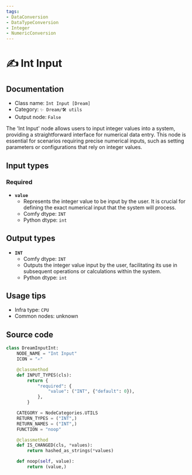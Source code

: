 ```yaml
---
tags:
- DataConversion
- DataTypeConversion
- Integer
- NumericConversion
---
```


# ✍ Int Input
## Documentation
- Class name: `Int Input [Dream]`
- Category: `✨ Dream/🛠 utils`
- Output node: `False`

The 'Int Input' node allows users to input integer values into a system, providing a straightforward interface for numerical data entry. This node is essential for scenarios requiring precise numerical inputs, such as setting parameters or configurations that rely on integer values.
## Input types
### Required
- **`value`**
    - Represents the integer value to be input by the user. It is crucial for defining the exact numerical input that the system will process.
    - Comfy dtype: `INT`
    - Python dtype: `int`
## Output types
- **`INT`**
    - Comfy dtype: `INT`
    - Outputs the integer value input by the user, facilitating its use in subsequent operations or calculations within the system.
    - Python dtype: `int`
## Usage tips
- Infra type: `CPU`
- Common nodes: unknown


## Source code
```python
class DreamInputInt:
    NODE_NAME = "Int Input"
    ICON = "✍"

    @classmethod
    def INPUT_TYPES(cls):
        return {
            "required": {
                "value": ("INT", {"default": 0}),
            },
        }

    CATEGORY = NodeCategories.UTILS
    RETURN_TYPES = ("INT",)
    RETURN_NAMES = ("INT",)
    FUNCTION = "noop"

    @classmethod
    def IS_CHANGED(cls, *values):
        return hashed_as_strings(*values)

    def noop(self, value):
        return (value,)

```
